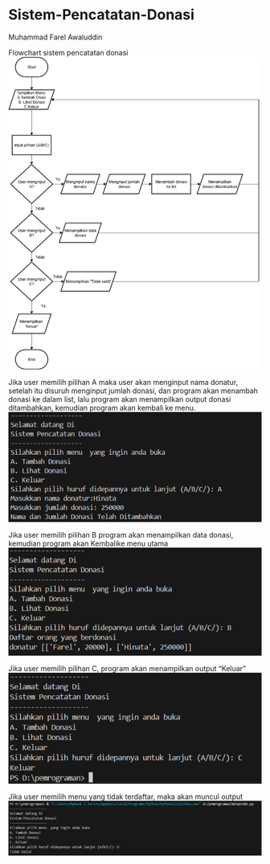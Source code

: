 # Sistem-Pencatatan-Donasi
Muhammad Farel Awaluddin

Flowchart sistem pencatatan donasi
![img alt](https://github.com/fraawaluddin/Sistem-Pencatatan-Donasi/blob/480ec23019397a96ba2bab0cb2f59f7f0dbbc7fc/Mini_Project01.jpg)

Jika user memilih pilihan A maka user akan menginput nama donatur, setelah itu disuruh menginput jumlah donasi, dan program akan menambah donasi ke dalam list, lalu program akan menampilkan output donasi ditambahkan, kemudian program akan kembali ke menu.
![img alt](https://github.com/fraawaluddin/Sistem-Pencatatan-Donasi/blob/9c9577a2dc563c1ec3b794911ab36c2a0ea5b64a/Menambahkan%20jumlah%20donasi.png)

Jika user memilih pilihan B program akan menampilkan data donasi, kemudian program akan Kembalike menu utama
![img alt](https://github.com/fraawaluddin/Sistem-Pencatatan-Donasi/blob/71e6df06bf5ae3380f045c2e9f13c61dbe0e1bad/Menampilkan%20list%20donasi.png)

Jika user memilih pilihan C, program akan menampilkan output “Keluar”
![img alt](https://github.com/fraawaluddin/Sistem-Pencatatan-Donasi/blob/b1c5f15d866dd11770cb012e8c878cb920c54a17/Memilih%20keluar.png)

Jika user memilih menu yang tidak terdaftar, maka akan muncul output
![img alt](https://github.com/fraawaluddin/Sistem-Pencatatan-Donasi/blob/4ff51b74de813a8d45da7913a08d37aab6a2808e/Memasukkan%20pilihan%20yang%20salah.png)
